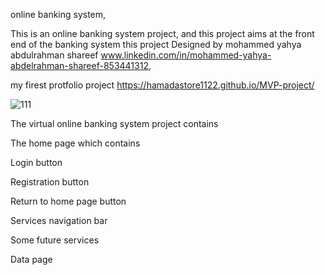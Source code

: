 online banking system,

This is an online banking system project, and this project aims at the front end of the banking system
this project Designed by mohammed yahya abdulrahman shareef
www.linkedin.com/in/mohammed-yahya-abdelrahman-shareef-853441312, 



my firest protfolio project https://hamadastore1122.github.io/MVP-project/

![111](https://github.com/hamadastore1122/MVP-project/assets/142863486/6d66bc1a-cd36-4c44-a008-387b487ca972)





The virtual online banking system project contains


 The home page which contains
 
 Login button
 
 Registration button
 
 Return to home page button
 
 Services navigation bar
 
 Some future services
 
 Data page


